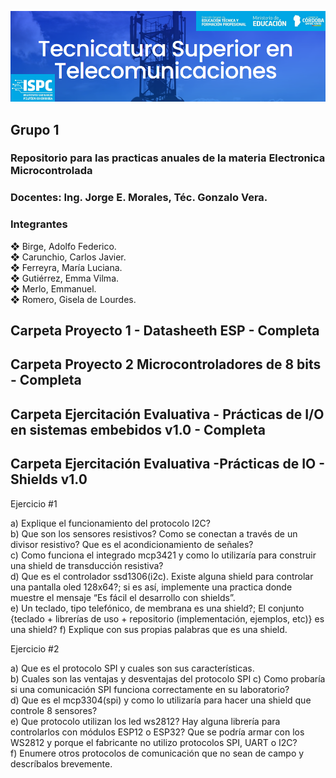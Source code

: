 ![alt text](https://github.com/EMTSTISPC/Grupo1/blob/main/logo.PNG)
## Grupo 1
### **Repositorio para las practicas anuales de la materia Electronica Microcontrolada**

### **Docentes: Ing. Jorge E. Morales, Téc. Gonzalo Vera.**


### **Integrantes**

❖ Birge, Adolfo Federico.<br />
❖ Carunchio, Carlos Javier.<br />
❖ Ferreyra, María Luciana.<br />
❖ Gutiérrez, Emma Vilma.<br />
❖ Merlo, Emmanuel.<br />
❖ Romero, Gisela de Lourdes.<br />

## **Carpeta Proyecto 1 - Datasheeth ESP - Completa**

## **Carpeta Proyecto 2 Microcontroladores de 8 bits - Completa**

## **Carpeta Ejercitación Evaluativa - Prácticas de I/O en sistemas embebidos v1.0 - Completa**

## **Carpeta Ejercitación Evaluativa -Prácticas de IO -  Shields v1.0**

Ejercicio #1

a) Explique el funcionamiento del protocolo I2C?<br /> 
b) Que son los sensores resistivos? Como se conectan a través de un divisor 
resistivo? Que es el acondicionamiento de señales?<br /> 
c) Como funciona el integrado mcp3421 y como lo utilizaría para construir una 
shield de transducción resistiva?<br /> 
d) Que es el controlador ssd1306(i2c). Existe alguna shield para controlar una 
pantalla oled 128x64?; si es así, implemente una practica donde muestre el 
mensaje “Es fácil el desarrollo con shields”.<br /> 
e) Un teclado, tipo telefónico, de membrana es una shield?; El conjunto {teclado + 
librerías de uso + repositorio (implementación, ejemplos, etc)} es una shield? 
f) Explique con sus propias palabras que es una shield.<br /> 

Ejercicio #2 

a) Que es el protocolo SPI y cuales son sus características.<br /> 
b) Cuales son las ventajas y desventajas del protocolo SPI 
c) Como probaría si una comunicación SPI funciona correctamente en su 
laboratorio?<br /> 
d) Que es el mcp3304(spi) y como lo utilizaría para hacer una shield que controle 8 
sensores?<br /> 
e) Que protocolo utilizan los led ws2812? Hay alguna librería para controlarlos con 
módulos ESP12 o ESP32? Que se podría armar con los WS2812 y porque el 
fabricante no utilizo protocolos SPI, UART o I2C?<br /> 
f) Enumere otros protocolos de comunicación que no sean de campo y descríbalos 
brevemente.<br />
